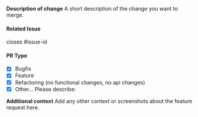 **Description of change**
A short description of the change you want to merge.

#### Related Issue
closes #issue-id

#### PR Type
- [x] Bugfix
- [x] Feature
- [x] Refactoring (no functional changes, no api changes)
- [x] Other... Please describe:

**Additional context**
Add any other context or screenshots about the feature request here.
